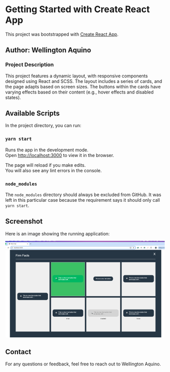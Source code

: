 # Getting Started with Create React App

This project was bootstrapped with [Create React App](https://github.com/facebook/create-react-app).

## Author: Wellington Aquino

### Project Description

This project features a dynamic layout, with responsive components designed using React and SCSS. The layout includes a series of cards, and the page adapts based on screen sizes. The buttons within the cards have varying effects based on their content (e.g., hover effects and disabled states).

## Available Scripts

In the project directory, you can run:

### `yarn start`

Runs the app in the development mode.\
Open [http://localhost:3000](http://localhost:3000) to view it in the browser.

The page will reload if you make edits.\
You will also see any lint errors in the console.

### `node_modules`
The `node_modules` directory should always be excluded from GitHub. It was left in this particular case because the requirement says it should only call `yarn start`.

## Screenshot

Here is an image showing the running application:

![Firm Facts Layout](./assets/result.png)

## Contact

For any questions or feedback, feel free to reach out to Wellington Aquino.
